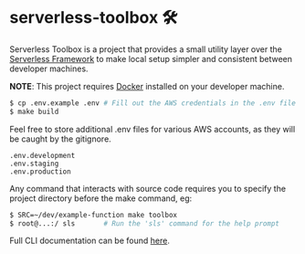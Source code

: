 # serverless-toolbox 🛠

Serverless Toolbox is a project that provides a small utility layer over the [Serverless Framework](https://serverless.com/) to make local setup simpler and consistent between developer machines.

**NOTE**: This project requires [Docker](https://www.docker.com/) installed on your developer machine.

```sh
$ cp .env.example .env # Fill out the AWS credentials in the .env file
$ make build           
```

Feel free to store additional .env files for various AWS accounts, as they will be caught by the gitignore.

```
.env.development
.env.staging
.env.production
```

Any command that interacts with source code requires you to specify the project directory before the make command, eg:

```sh
$ SRC=~/dev/example-function make toolbox
$ root@...:/ sls       # Run the 'sls' command for the help prompt
```

Full CLI documentation can be found [here](https://serverless.com/framework/docs/providers/aws/cli-reference/).
